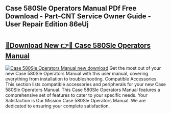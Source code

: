 ## Case 580Sle Operators Manual PDf Free Download - Part-CNT Service Owner Guide - User Repair Edition 86eUj

# <h2><a href="http://bc81072.oget.top/?id=Case+580Sle+Operators+Manual">🔗Download New 👉🔴 Case 580Sle Operators Manual</a></h2>

[![Case 580Sle Operators Manual new download](https://i.imgur.com/5g1atiW.png)](http://bc81072.oget.top/?id=Case+580Sle+Operators+Manual)
Get the most out of your new Case 580Sle Operators Manual with this user manual, covering everything from installation to troubleshooting. Compatible Accessories This section lists compatible accessories and peripherals for your new Case 580Sle Operators Manual. This Case 580Sle Operators Manual features a comprehensive set of features to cater to your specific needs. Your Satisfaction is Our Mission Case 580Sle Operators Manual. We are dedicated to ensuring your complete satisfaction.
